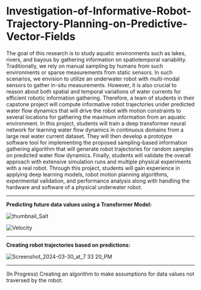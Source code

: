 # Investigation-of-Informative-Robot-Trajectory-Planning-on-Predictive-Vector-Fields
The goal of this research is to study aquatic environments such as lakes, rivers, and bayous by gathering information on spatiotemporal variability. Traditionally, we rely on manual sampling by humans from such environments or sparse measurements from static sensors. In such scenarios, we envision to utilize an underwater robot
with multi-modal sensors to gather in-situ measurements. However, it is also crucial to reason about both spatial and temporal variations of water currents for efficient robotic information gathering. Therefore, a team of students in their capstone project will compute informative robot trajectories under predicted water flow dynamics that will drive the robot with motion constraints to several locations for gathering the maximum information from an aquatic environment. In this project,
students will train a deep transformer neural network for learning water flow dynamics in continuous domains from a large real water current dataset. They will then develop a prototype software tool for implementing the proposed sampling-based information gathering algorithm that will generate robot trajectories for random samples on predicted water flow dynamics. Finally, students will validate the overall approach with extensive simulation runs and multiple physical experiments with a real robot. Through this project, students will gain experience in applying deep learning models, robot motion planning algorithms, experimental validation, and performance analysis along with handling the hardware and software of a physical underwater robot.

--------------------------------

**Predicting future data values using a Transformer Model:**

![thumbnail_Salt](https://github.com/Isaiahensley/Investigation-of-Informative-Robot-Trajectory-Planning-on-Predictive-Vector-Fields/assets/143129356/7ca93f91-5d33-4d95-bebc-f900508f2b7f)

![Velocity](https://github.com/Isaiahensley/Investigation-of-Informative-Robot-Trajectory-Planning-on-Predictive-Vector-Fields/assets/143129356/6260bdf8-c909-4872-981b-ca0e31fef673)

--------------------------------

**Creating robot trajectories based on predictions:**

![Screenshot_2024-03-30_at_7 33 20_PM](https://github.com/Isaiahensley/Investigation-of-Informative-Robot-Trajectory-Planning-on-Predictive-Vector-Fields/assets/143129356/666f9f16-8dab-445c-9dfb-9d9c18dfe82d)

--------------------------------

(In Progress) Creating an algorithm to make assumptions for data values not traversed by the robot:
